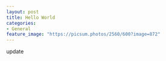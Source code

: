 ```yaml
---
layout: post
title: Hello World
categories:
- General
feature_image: "https://picsum.photos/2560/600?image=872"
---
```


update 
